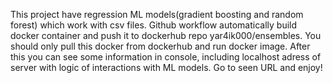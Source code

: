 This project have regression ML models(gradient boosting and random forest) which work with csv files. Github workflow automatically build docker container and push it to dockerhub repo yar4ik000/ensembles. 
You should only pull this docker from dockerhub and run docker image. After this you can see some information in console, including localhost adress of server with logic of interactions with ML models. Go to seen URL and enjoy!
